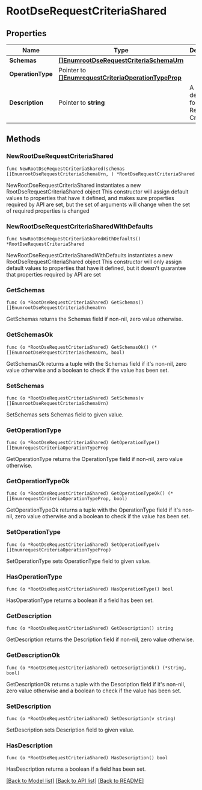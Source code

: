 # RootDseRequestCriteriaShared

## Properties

Name | Type | Description | Notes
------------ | ------------- | ------------- | -------------
**Schemas** | [**[]EnumrootDseRequestCriteriaSchemaUrn**](EnumrootDseRequestCriteriaSchemaUrn.md) |  | 
**OperationType** | Pointer to [**[]EnumrequestCriteriaOperationTypeProp**](EnumrequestCriteriaOperationTypeProp.md) |  | [optional] 
**Description** | Pointer to **string** | A description for this Request Criteria | [optional] 

## Methods

### NewRootDseRequestCriteriaShared

`func NewRootDseRequestCriteriaShared(schemas []EnumrootDseRequestCriteriaSchemaUrn, ) *RootDseRequestCriteriaShared`

NewRootDseRequestCriteriaShared instantiates a new RootDseRequestCriteriaShared object
This constructor will assign default values to properties that have it defined,
and makes sure properties required by API are set, but the set of arguments
will change when the set of required properties is changed

### NewRootDseRequestCriteriaSharedWithDefaults

`func NewRootDseRequestCriteriaSharedWithDefaults() *RootDseRequestCriteriaShared`

NewRootDseRequestCriteriaSharedWithDefaults instantiates a new RootDseRequestCriteriaShared object
This constructor will only assign default values to properties that have it defined,
but it doesn't guarantee that properties required by API are set

### GetSchemas

`func (o *RootDseRequestCriteriaShared) GetSchemas() []EnumrootDseRequestCriteriaSchemaUrn`

GetSchemas returns the Schemas field if non-nil, zero value otherwise.

### GetSchemasOk

`func (o *RootDseRequestCriteriaShared) GetSchemasOk() (*[]EnumrootDseRequestCriteriaSchemaUrn, bool)`

GetSchemasOk returns a tuple with the Schemas field if it's non-nil, zero value otherwise
and a boolean to check if the value has been set.

### SetSchemas

`func (o *RootDseRequestCriteriaShared) SetSchemas(v []EnumrootDseRequestCriteriaSchemaUrn)`

SetSchemas sets Schemas field to given value.


### GetOperationType

`func (o *RootDseRequestCriteriaShared) GetOperationType() []EnumrequestCriteriaOperationTypeProp`

GetOperationType returns the OperationType field if non-nil, zero value otherwise.

### GetOperationTypeOk

`func (o *RootDseRequestCriteriaShared) GetOperationTypeOk() (*[]EnumrequestCriteriaOperationTypeProp, bool)`

GetOperationTypeOk returns a tuple with the OperationType field if it's non-nil, zero value otherwise
and a boolean to check if the value has been set.

### SetOperationType

`func (o *RootDseRequestCriteriaShared) SetOperationType(v []EnumrequestCriteriaOperationTypeProp)`

SetOperationType sets OperationType field to given value.

### HasOperationType

`func (o *RootDseRequestCriteriaShared) HasOperationType() bool`

HasOperationType returns a boolean if a field has been set.

### GetDescription

`func (o *RootDseRequestCriteriaShared) GetDescription() string`

GetDescription returns the Description field if non-nil, zero value otherwise.

### GetDescriptionOk

`func (o *RootDseRequestCriteriaShared) GetDescriptionOk() (*string, bool)`

GetDescriptionOk returns a tuple with the Description field if it's non-nil, zero value otherwise
and a boolean to check if the value has been set.

### SetDescription

`func (o *RootDseRequestCriteriaShared) SetDescription(v string)`

SetDescription sets Description field to given value.

### HasDescription

`func (o *RootDseRequestCriteriaShared) HasDescription() bool`

HasDescription returns a boolean if a field has been set.


[[Back to Model list]](../README.md#documentation-for-models) [[Back to API list]](../README.md#documentation-for-api-endpoints) [[Back to README]](../README.md)


